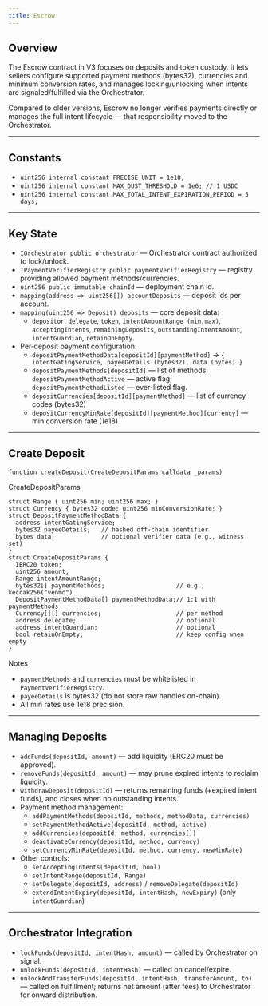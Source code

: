 ```yaml
---
title: Escrow
---
```


## Overview

The Escrow contract in V3 focuses on deposits and token custody. It lets sellers configure supported payment methods (bytes32), currencies and minimum conversion rates, and manages locking/unlocking when intents are signaled/fulfilled via the Orchestrator.

Compared to older versions, Escrow no longer verifies payments directly or manages the full intent lifecycle — that responsibility moved to the Orchestrator.

---

## Constants

- `uint256 internal constant PRECISE_UNIT = 1e18;`
- `uint256 internal constant MAX_DUST_THRESHOLD = 1e6; // 1 USDC`
- `uint256 internal constant MAX_TOTAL_INTENT_EXPIRATION_PERIOD = 5 days;`

---

## Key State

- `IOrchestrator public orchestrator` — Orchestrator contract authorized to lock/unlock.
- `IPaymentVerifierRegistry public paymentVerifierRegistry` — registry providing allowed payment methods/currencies.
- `uint256 public immutable chainId` — deployment chain id.
- `mapping(address => uint256[]) accountDeposits` — deposit ids per account.
- `mapping(uint256 => Deposit) deposits` — core deposit data:
  - `depositor`, `delegate`, `token`, `intentAmountRange (min,max)`, `acceptingIntents`, `remainingDeposits`, `outstandingIntentAmount`, `intentGuardian`, `retainOnEmpty`.
- Per‑deposit payment configuration:
  - `depositPaymentMethodData[depositId][paymentMethod]` → `{ intentGatingService, payeeDetails (bytes32), data (bytes) }`
  - `depositPaymentMethods[depositId]` — list of methods; `depositPaymentMethodActive` — active flag; `depositPaymentMethodListed` — ever-listed flag.
  - `depositCurrencies[depositId][paymentMethod]` — list of currency codes (bytes32)
  - `depositCurrencyMinRate[depositId][paymentMethod][currency]` — min conversion rate (1e18)

---

## Create Deposit

`function createDeposit(CreateDepositParams calldata _params)`

CreateDepositParams
```
struct Range { uint256 min; uint256 max; }
struct Currency { bytes32 code; uint256 minConversionRate; }
struct DepositPaymentMethodData {
  address intentGatingService;
  bytes32 payeeDetails;   // hashed off-chain identifier
  bytes data;             // optional verifier data (e.g., witness set)
}
struct CreateDepositParams {
  IERC20 token;
  uint256 amount;
  Range intentAmountRange;
  bytes32[] paymentMethods;                    // e.g., keccak256("venmo")
  DepositPaymentMethodData[] paymentMethodData;// 1:1 with paymentMethods
  Currency[][] currencies;                     // per method
  address delegate;                            // optional
  address intentGuardian;                      // optional
  bool retainOnEmpty;                          // keep config when empty
}
```

Notes
- `paymentMethods` and `currencies` must be whitelisted in `PaymentVerifierRegistry`.
- `payeeDetails` is bytes32 (do not store raw handles on-chain).
- All min rates use 1e18 precision.

---

## Managing Deposits

- `addFunds(depositId, amount)` — add liquidity (ERC20 must be approved).
- `removeFunds(depositId, amount)` — may prune expired intents to reclaim liquidity.
- `withdrawDeposit(depositId)` — returns remaining funds (+expired intent funds), and closes when no outstanding intents.
- Payment method management:
  - `addPaymentMethods(depositId, methods, methodData, currencies)`
  - `setPaymentMethodActive(depositId, method, active)`
  - `addCurrencies(depositId, method, currencies[])`
  - `deactivateCurrency(depositId, method, currency)`
  - `setCurrencyMinRate(depositId, method, currency, newMinRate)`
- Other controls:
  - `setAcceptingIntents(depositId, bool)`
  - `setIntentRange(depositId, Range)`
  - `setDelegate(depositId, address)` / `removeDelegate(depositId)`
  - `extendIntentExpiry(depositId, intentHash, newExpiry)` (only `intentGuardian`)

---

## Orchestrator Integration

- `lockFunds(depositId, intentHash, amount)` — called by Orchestrator on signal.
- `unlockFunds(depositId, intentHash)` — called on cancel/expire.
- `unlockAndTransferFunds(depositId, intentHash, transferAmount, to)` — called on fulfillment; returns net amount (after fees) to Orchestrator for onward distribution.
